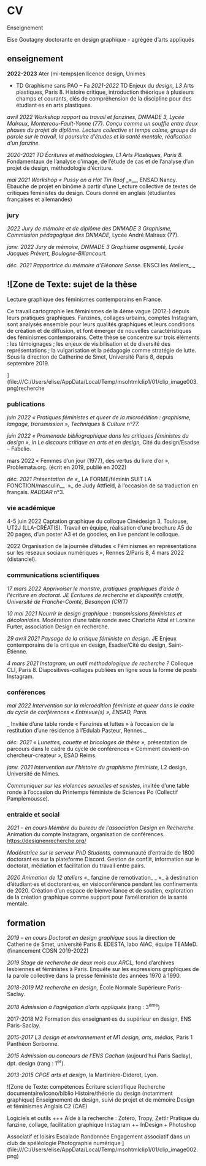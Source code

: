 # CV

Enseignement

Eise Goutagny
doctorante en design graphique - agrégée d’arts appliqués 


## enseignement

**2022-2023** Ater (mi-temps)en licence design, Unimes
- TD Graphisme sans PAO – Fa
_2021-2022_ TD Enjeux du _design, L3_ Arts plastiques, Paris 8. Histoire critique, introduction théorique à plusieurs champs et courants, clés de compréhension de la discipline pour des étudiant·es en arts plastiques.

_avril 2022  Workshop rapport au travail et fanzines, DNMADE 3, Lycée Malraux, Montereau-Fault-Yonne (77). Conçu comme un souffle entre deux phases du projet de diplôme. Lecture collective et temps calme, groupe de parole sur le travail, la poursuite d’études et la santé mentale, réalisation d’un fanzine._

_2020-2021_ _TD Écritures et méthodologies, L1 Arts Plastiques, Paris 8._ Fondamentaux de l’analyse d’image, de l’étude de cas et de l’analyse d’un projet de design, méthodologie d’écriture.

_mai 2021_  _Workshop « Pussy on a Hot Tin Roof_    _»__, ENSAD Nancy. Ébauche de projet en binôme à partir d’une l_ecture collective de textes de critiques féministes du design. Cours donné en anglais (étudiantes françaises et allemandes)

### jury

_2022  Jury de mémoire et de diplôme des DNMADE 3 Graphisme, Commission pédagogique des DNMADE,_ Lycée André Malraux (77). 

_janv. 2022  Jury de mémoire, DNMADE 3 Graphisme augmenté, Lycée Jacques Prévert, Boulogne-Billancourt._

_déc. 2021_ _Rapportrice du mémoire d’Eléonore Sense._ ENSCI les Ateliers_._

 

## ![Zone de Texte: sujet de la thèse
Lecture graphique des féminismes contemporains en France. 

Ce travail cartographie les féminismes de la 4ème vague (2012-) depuis leurs pratiques graphiques. Fanzines, collages urbains, comptes Instagram, sont analysés ensemble pour leurs qualités graphiques et leurs conditions de création et de diffusion, et font émerger de nouvelles caractéristiques des féminismes contemporains. Cette thèse se concentre sur trois éléments : les témoignages ; les enjeux de visibilisation et de diversité des représentations ; la vulgarisation et la pédagogie comme stratégie de lutte.
Sous la direction de Catherine de Smet, Université Paris 8, depuis septembre 2019.

](file:///C:/Users/elise/AppData/Local/Temp/msohtmlclip1/01/clip_image003.png)recherche

 

### publications

_juin 2022  « Pratiques féministes et queer de la microédition : graphisme, langage, transmission », _Techniques & Culture_ n°77._

_juin 2022  « Promenade bibliographique dans les critiques féministes du design », in _Le discours critique en arts et en design_,_ Cité du design/Esadse – Fabelio.

mars 2022  « Femmes d’un jour (1977), des vertus du livre d’or », Problemata.org. (écrit en 2019, publié en 2022) 

_déc. 2021_ _Présentation de «__ LA FORME/féminin SUIT LA FONCTION/masculin__  »_ de Judy Attfield, à l’occasion de sa traduction en français. _RADDAR_ n°3.

### vie académique

4-5 juin 2022  Captation graphique du colloque Cinédesign 3, Toulouse, UT2J (LLA-CRÉATIS). Travail en équipe, réalisation d’une brochure A5 de 20 pages, d’un poster A3 et de goodies, en live pendant le colloque.

2022  Organisation de la journée d’études « Féminismes en représentations sur les réseaux sociaux numériques », Rennes 2/Paris 8, 4 mars 2022 (distanciel).

 

### communications scientifiques

_17 mars 2022  Apprivoiser le monstre, pratiques graphiques d’aide à l’écriture en doctorat. JE Écritures de recherche et dispositifs créatifs, Université de Franche-Comté, Besançon (CRIT)_

_10 mai 2021_ _Nourrir le design graphique : transmissions féministes et décoloniales._ Modération d’une table ronde avec Charlotte Attal et Loraine Furter, association Design en recherche.

_29 avril 2021_ _Paysage de la critique féministe en design._ JE Enjeux contemporains de la critique en design, Esadse/Cité du design, Saint-Étienne.

_4 mars 2021_ _Instagram, un outil méthodologique de recherche ?_ Colloque CLI, Paris 8. Diapositives-collages publiées en ligne sous la forme de _posts_ Instagram.

 

### conférences

_mai 2022  Intervention sur la microédition féministe et queer dans le cadre du cycle de conférences « Entrevue(s) », ENSAD, Paris._

_  Invitée d’une table ronde « Fanzines et luttes » à l’occasion de la restitution d’une résidence à l’Edulab Pasteur, Rennes._

_déc. 2021_ « _Lunettes, couette et bricolages de thèse »,_ présentation de parcours dans le cadre du cycle de conférences « Comment devient-on chercheur-créateur », ESAD Reims.

_janv. 2021_ _Intervention sur l’histoire du graphisme féministe,_ L2 design, Université de Nîmes.

  _Communiquer sur les violences sexuelles et sexistes_, invitée d’une table ronde à l’occasion du Printemps féministe de Sciences Po (Collectif Pamplemousse).

### entraide et social

_2021 – en cours  Membre du bureau de l’association Design en Recherche._ Animation du compte Instagram, organisation de conférences. https://designenrecherche.org/ 

  _Modératrice sur le serveur PhD Students,_ communauté d’entraide de 1800 doctorant·es sur la plateforme Discord. Gestion de conflit, information sur le doctorat, médiation et facilitation du travail entre pairs.

_2020_ _Animation de 12 ateliers «__ fanzine de remotivation_ _ »_ à destination d’étudiant·es et doctorant·es, en visioconférence pendant les confinements de 2020. Création d’un espace de bienveillance et de soutien, exploration de la création graphique comme support pour l’amélioration de la santé mentale.

## formation

_2019 – en cours  Doctorat en design graphique_ sous la direction de Catherine de Smet, université Paris 8. EDESTA, labo AIAC, équipe TEAMeD. (financement CDSN 2019-2022) 

_2019_ _Stage de recherche de deux mois aux ARCL,_ fond d’archives lesbiennes et féministes à Paris. Enquête sur les expressions graphiques de la parole collective dans la presse féministe des années 1970 à 1990. 

_2018-2019_ _M2 recherche en design,_ École Normale Supérieure Paris-Saclay. 

_2018_ _Admission à l’agrégation d’arts appliqués_ (rang : 3<sup>ème</sup>)

2017-2018 M2 Formation des enseignant·es du supérieur en design, ENS Paris-Saclay.

_2015-2017_ _L3 design et environnement et M1 design, arts, médias,_ Paris 1 Panthéon Sorbonne.

_2015  Admission au concours de l’ENS Cachan_ (aujourd’hui Paris Saclay), dpt. design (rang : 1<sup>er</sup>).

_2013-2015_ _CPGE arts et design_, la Martinière-Diderot, Lyon.

![Zone de Texte: compétences
Écriture scientifique
Recherche documentaire/icono/biblio
Histoire/théorie du design (notamment graphique)
Enseignement du design, suivi de projet et de mémoire
Design et féminismes
Anglais C2 (CAE)

Logiciels et outils
+++
Aide à la recherche : Zotero, Tropy, Zettlr
Pratique du fanzine, collage, facilitation graphique
Instagram
++
InDesign
+
Photoshop

Associatif et loisirs
Escalade
Randonnée
Engagement associatif dans un club de spéléologie
Photographie numérique
](file:///C:/Users/elise/AppData/Local/Temp/msohtmlclip1/01/clip_image002.png)  
